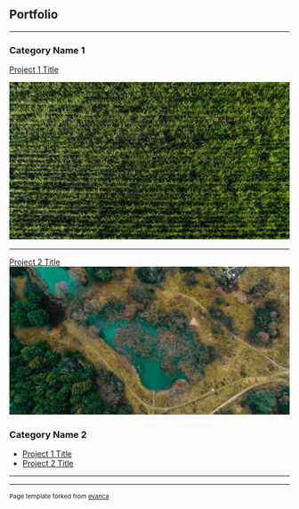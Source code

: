 ## Portfolio

---

### Category Name 1

[Project 1 Title](/sample_page)

<img src="images/field.jpg?raw=true"/>

---
[Project 2 Title](/pdf/sample_presentation.pdf)
<img src="images/bluelake.jpg?raw=true"/>


### Category Name 2

- [Project 1 Title](http://example.com/)
- [Project 2 Title](http://example.com/)
---

---
<p style="font-size:11px">Page template forked from <a href="https://github.com/evanca/quick-portfolio">evanca</a></p>
<!-- Remove above link if you don't want to attibute -->
